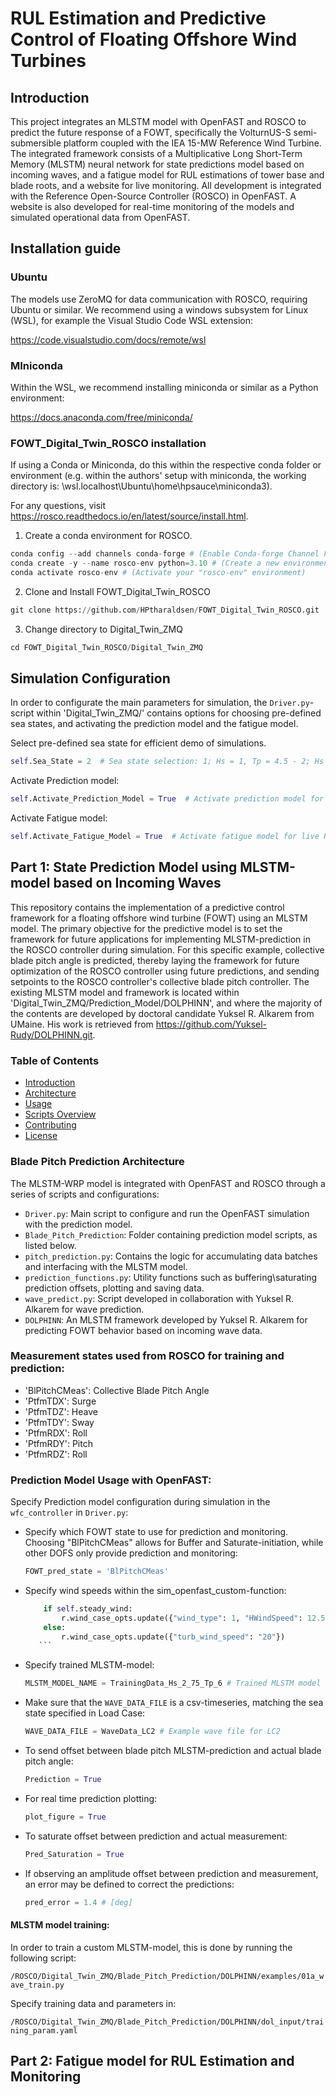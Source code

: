 # RUL Estimation and Predictive Control of Floating Offshore Wind Turbines

## Introduction

This project integrates an MLSTM model with OpenFAST and ROSCO to predict the future response of a FOWT, specifically the VolturnUS-S semi-submersible platform coupled with the IEA 15-MW Reference Wind Turbine. The integrated framework consists of a Multiplicative Long Short-Term Memory (MLSTM) neural network for state predictions model based on incoming waves, and a fatigue model for RUL estimations of tower base and blade roots, and a website for live monitoring. All development is integrated with the Reference Open-Source Controller (ROSCO) in OpenFAST. A website is also developed for real-time monitoring of the models and simulated operational data from OpenFAST.

## Installation guide

### Ubuntu

The models use ZeroMQ for data communication with ROSCO, requiring Ubuntu or similar. We recommend using a windows subsystem for Linux (WSL), for example the Visual Studio Code WSL extension:

https://code.visualstudio.com/docs/remote/wsl

### MIniconda

Within the WSL, we recommend installing miniconda or similar as a Python environment:

https://docs.anaconda.com/free/miniconda/

### FOWT_Digital_Twin_ROSCO installation

If using a Conda or Miniconda, do this within the respective conda folder or environment
(e.g. within the authors' setup with miniconda, the working directory is: \\wsl.localhost\Ubuntu\home\hpsauce\miniconda3).

For any questions, visit https://rosco.readthedocs.io/en/latest/source/install.html.

1. Create a conda environment for ROSCO.

  ```python
  conda config --add channels conda-forge # (Enable Conda-forge Channel For Conda Package Manager)
  conda create -y --name rosco-env python=3.10 # (Create a new environment named "rosco-env" that contains Python 3.8)
  conda activate rosco-env # (Activate your "rosco-env" environment)
  ```

2. Clone and Install FOWT_Digital_Twin_ROSCO

  ```python
  git clone https://github.com/HPtharaldsen/FOWT_Digital_Twin_ROSCO.git
  ```
3. Change directory to Digital_Twin_ZMQ
  ```python
  cd FOWT_Digital_Twin_ROSCO/Digital_Twin_ZMQ
  ```
## Simulation Configuration

In order to configurate the main parameters for simulation, the `Driver.py`-script within 'Digital_Twin_ZMQ/' contains options for choosing pre-defined sea states, and activating the prediction model and the fatigue model.

Select pre-defined sea state for efficient demo of simulations.
  ```python
  self.Sea_State = 2  # Sea state selection: 1; Hs = 1, Tp = 4.5 - 2; Hs = 2, Tp = 5.5 - 3; Hs = 3.5, Tp = 6.5
   ``` 


Activate Prediction model:
  ```python
  self.Activate_Prediction_Model = True  # Activate prediction model for prediction of future states based on incoming waves
  ``` 
Activate Fatigue model:
  ```python
  self.Activate_Fatigue_Model = True  # Activate fatigue model for live RUL Estimation of Tower Base and Blade Roots
  ``` 

## Part 1: State Prediction Model using MLSTM-model based on Incoming Waves

This repository contains the implementation of a predictive control framework for a floating offshore wind turbine (FOWT) using an MLSTM model. The primary objective for the predictive model is to set the framework for future applications for implementing MLSTM-prediction in the ROSCO controller during simulation. For this specific example, collective blade pitch angle is predicted, thereby laying the framework for future optimization of the ROSCO controller using future predictions, and sending setpoints to the ROSCO controller's collective blade pitch controller. The existing MLSTM model and framework is located within 'Digital_Twin_ZMQ/Prediction_Model/DOLPHINN', and where the majority of the contents are developed by doctoral candidate Yuksel R. Alkarem from UMaine. His work is retrieved from https://github.com/Yuksel-Rudy/DOLPHINN.git.

### Table of Contents
- [Introduction](#introduction)
- [Architecture](#architecture)
- [Usage](#usage)
- [Scripts Overview](#scripts-overview)
- [Contributing](#contributing)
- [License](#license)

### Blade Pitch Prediction Architecture

The MLSTM-WRP model is integrated with OpenFAST and ROSCO through a series of scripts and configurations:

- `Driver.py`: Main script to configure and run the OpenFAST simulation with the prediction model.
- `Blade_Pitch_Prediction`: Folder containing prediction model scripts, as listed below.
- `pitch_prediction.py`: Contains the logic for accumulating data batches and interfacing with the MLSTM model.
- `prediction_functions.py`: Utility functions such as buffering\saturating prediction offsets, plotting and saving data. 
- `wave_predict.py`: Script developed in collaboration with Yuksel R. Alkarem for wave prediction.
- `DOLPHINN`: An MLSTM framework developed by Yuksel R. Alkarem for predicting FOWT behavior based on incoming wave data.

### Measurement states used from ROSCO for training and prediction:

- 'BlPitchCMeas': Collective Blade Pitch Angle
- 'PtfmTDX': Surge
- 'PtfmTDZ': Heave
- 'PtfmTDY': Sway
- 'PtfmRDX': Roll
- 'PtfmRDY': Pitch
- 'PtfmRDZ': Roll
  

### Prediction Model Usage with OpenFAST:

Specify Prediction model configuration during simulation in the `wfc_controller` in `Driver.py`:

- Specify which FOWT state to use for prediction and monitoring. Choosing "BlPitchCMeas" allows for Buffer and Saturate-initiation, while other DOFS only provide prediction and monitoring:
    ```python
    FOWT_pred_state = 'BlPitchCMeas'
     ```
- Specify wind speeds within the sim_openfast_custom-function:
    ```python
        if self.steady_wind:
            r.wind_case_opts.update({"wind_type": 1, "HWindSpeed": 12.5})   # Change 12.5 to desired steady wind speed
        else:
            r.wind_case_opts.update({"turb_wind_speed": "20"})              # Change 20 to desired turbulent wind speed
       ```

- Specify trained MLSTM-model:
    ```python
    MLSTM_MODEL_NAME = TrainingData_Hs_2_75_Tp_6 # Trained MLSTM model
     ```

- Make sure that the `WAVE_DATA_FILE` is a csv-timeseries, matching the sea state specified in Load Case:
    ```python
    WAVE_DATA_FILE = WaveData_LC2 # Example wave file for LC2
     ```
- To send offset between blade pitch MLSTM-prediction and actual blade pitch angle:
    ```python
    Prediction = True 
     ```
    
-  For real time prediction plotting:
    ```python
    plot_figure = True
     ```

- To saturate offset between prediction and actual measurement:
    ```python
    Pred_Saturation = True
     ```

- If observing an amplitude offset between prediction and measurement, an error may be defined to correct the predictions:
    ```python
    pred_error = 1.4 # [deg]
     ```

#### MLSTM model training:

In order to train a custom MLSTM-model, this is done by running the following script:

`/ROSCO/Digital_Twin_ZMQ/Blade_Pitch_Prediction/DOLPHINN/examples/01a_wave_train.py`

Specify training data and parameters in:

`/ROSCO/Digital_Twin_ZMQ/Blade_Pitch_Prediction/DOLPHINN/dol_input/training_param.yaml`

## Part 2: Fatigue model for RUL Estimation and Monitoring

